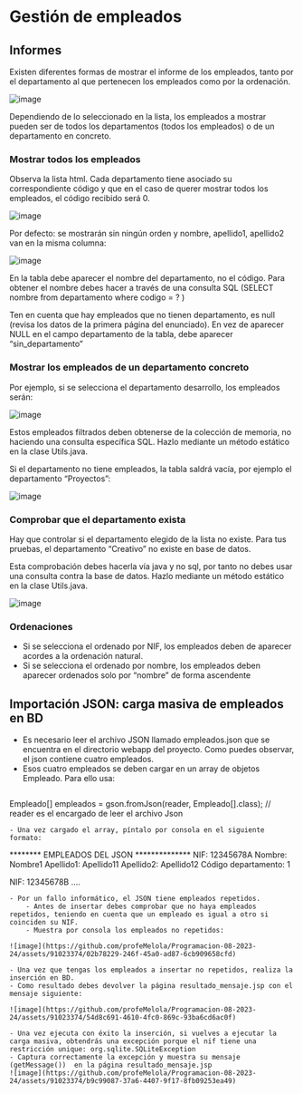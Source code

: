 # Gestión de empleados

## Informes

Existen diferentes formas de mostrar el informe de los empleados, tanto por el departamento al que pertenecen los empleados como por la ordenación.

![image](https://github.com/profeMelola/Programacion-08-2023-24/assets/91023374/eda06ade-18f4-48a9-967c-d9d0db1d1525)

Dependiendo de lo seleccionado en la lista, los empleados a mostrar pueden ser de todos los departamentos (todos los empleados) o de un departamento en concreto.

### Mostrar todos los empleados

Observa la lista html. Cada departamento tiene asociado su correspondiente código y que en el caso de querer mostrar todos los empleados, el código recibido será 0.

![image](https://github.com/profeMelola/Programacion-08-2023-24/assets/91023374/24c29951-e859-4514-8bd2-613889ddcbf5)

Por defecto: se mostrarán sin ningún orden y nombre, apellido1, apellido2 van en la misma columna:

![image](https://github.com/profeMelola/Programacion-08-2023-24/assets/91023374/3afd18ab-02a8-4ae0-8c1f-53a2b8bd1a18)

En la tabla debe aparecer el nombre del departamento, no el código. Para obtener el nombre debes hacer a través de una consulta SQL (SELECT nombre from departamento where codigo = ? )

Ten en cuenta que hay empleados que no tienen departamento, es null  (revisa los datos de la primera página del enunciado). En vez de aparecer NULL en el campo departamento de la tabla, debe aparecer “sin_departamento”

### Mostrar los empleados de un departamento concreto

Por ejemplo, si se selecciona el departamento desarrollo, los empleados serán:

![image](https://github.com/profeMelola/Programacion-08-2023-24/assets/91023374/4d428402-34e9-4e54-a339-11b9232cbfb2)

Estos empleados filtrados deben obtenerse de la colección de memoria, no haciendo una consulta específica SQL. Hazlo mediante un método estático en la clase Utils.java.

Si el departamento no tiene empleados, la tabla saldrá vacía, por ejemplo el departamento “Proyectos”:

![image](https://github.com/profeMelola/Programacion-08-2023-24/assets/91023374/362e0ef0-9274-4b5b-ad6a-cf1e26f0062d)

### Comprobar que el departamento exista

Hay que controlar si el departamento elegido de la lista no existe. Para tus pruebas, el departamento “Creativo” no existe en base de datos. 

Esta comprobación debes hacerla vía java y no sql, por tanto no debes usar una consulta contra la base de datos. Hazlo mediante un método estático en la clase Utils.java. 

![image](https://github.com/profeMelola/Programacion-08-2023-24/assets/91023374/61fe2a09-463b-4c5f-b0a2-86e6d5a5c95f)

### Ordenaciones

- Si se selecciona el ordenado por NIF, los empleados deben de aparecer acordes a la ordenación natural.
- Si se selecciona el ordenado por nombre, los empleados deben aparecer ordenados solo por “nombre” de forma ascendente

## Importación JSON: carga masiva de empleados en BD

- Es necesario leer el archivo JSON llamado empleados.json que se encuentra en el directorio webapp del proyecto. Como puedes observar, el json contiene cuatro empleados.
- Esos cuatro empleados se deben cargar en un array de objetos Empleado. Para ello usa:
  ```
Empleado[] empleados = gson.fromJson(reader, Empleado[].class); 
// reader es el encargado de leer el archivo Json
  ```
- Una vez cargado el array, píntalo por consola en el siguiente formato:
```
******** EMPLEADOS DEL JSON  **************
NIF: 12345678A
Nombre: Nombre1
Apellido1: Apellido11
Apellido2: Apellido12
Código departamento: 1


NIF: 12345678B
….

```
- Por un fallo informático, el JSON tiene empleados repetidos. 
    - Antes de insertar debes comprobar que no haya empleados repetidos, teniendo en cuenta que un empleado es igual a otro si coinciden su NIF.
    - Muestra por consola los empleados no repetidos:

![image](https://github.com/profeMelola/Programacion-08-2023-24/assets/91023374/02b78229-246f-45a0-ad87-6cb909658cfd)

- Una vez que tengas los empleados a insertar no repetidos, realiza la inserción en BD.
- Como resultado debes devolver la página resultado_mensaje.jsp con el mensaje siguiente:

![image](https://github.com/profeMelola/Programacion-08-2023-24/assets/91023374/54d8c691-4610-4fc0-869c-93ba6cd6ac0f)

- Una vez ejecuta con éxito la inserción, si vuelves a ejecutar la carga masiva, obtendrás una excepción porque el nif tiene una restricción unique: org.sqlite.SQLiteException
- Captura correctamente la excepción y muestra su mensaje (getMessage())  en la página resultado_mensaje.jsp
![image](https://github.com/profeMelola/Programacion-08-2023-24/assets/91023374/b9c99087-37a6-4407-9f17-8fb09253ea49)
